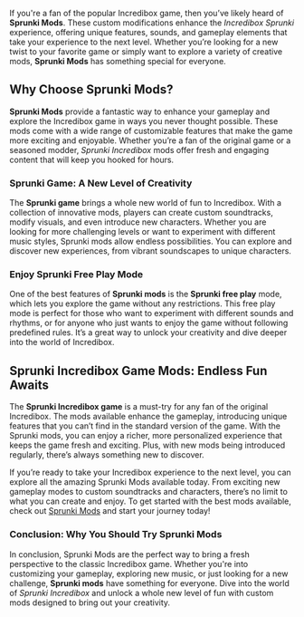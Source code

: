 <p>If you're a fan of the popular Incredibox game, then you’ve likely heard of <strong>Sprunki Mods</strong>. These custom modifications enhance the <em>Incredibox Sprunki</em> experience, offering unique features, sounds, and gameplay elements that take your experience to the next level. Whether you’re looking for a new twist to your favorite game or simply want to explore a variety of creative mods, <strong>Sprunki Mods</strong> has something special for everyone.</p> <h2>Why Choose Sprunki Mods?</h2> <p><strong>Sprunki Mods</strong> provide a fantastic way to enhance your gameplay and explore the Incredibox game in ways you never thought possible. These mods come with a wide range of customizable features that make the game more exciting and enjoyable. Whether you’re a fan of the original game or a seasoned modder, <em>Sprunki Incredibox</em> mods offer fresh and engaging content that will keep you hooked for hours.</p> <h3>Sprunki Game: A New Level of Creativity</h3> <p>The <strong>Sprunki game</strong> brings a whole new world of fun to Incredibox. With a collection of innovative mods, players can create custom soundtracks, modify visuals, and even introduce new characters. Whether you are looking for more challenging levels or want to experiment with different music styles, Sprunki mods allow endless possibilities. You can explore and discover new experiences, from vibrant soundscapes to unique characters.</p> <h3>Enjoy Sprunki Free Play Mode</h3> <p>One of the best features of <strong>Sprunki mods</strong> is the <strong>Sprunki free play</strong> mode, which lets you explore the game without any restrictions. This free play mode is perfect for those who want to experiment with different sounds and rhythms, or for anyone who just wants to enjoy the game without following predefined rules. It’s a great way to unlock your creativity and dive deeper into the world of Incredibox.</p> <h2>Sprunki Incredibox Game Mods: Endless Fun Awaits</h2> <p>The <strong>Sprunki Incredibox game</strong> is a must-try for any fan of the original Incredibox. The mods available enhance the gameplay, introducing unique features that you can’t find in the standard version of the game. With the Sprunki mods, you can enjoy a richer, more personalized experience that keeps the game fresh and exciting. Plus, with new mods being introduced regularly, there’s always something new to discover.</p> <p>If you’re ready to take your Incredibox experience to the next level, you can explore all the amazing Sprunki Mods available today. From exciting new gameplay modes to custom soundtracks and characters, there’s no limit to what you can create and enjoy. To get started with the best mods available, check out <a href="https://sprunkimod.github.io/" target="_blank" rel="noopener noreferrer">Sprunki Mods</a> and start your journey today!</p> <h3>Conclusion: Why You Should Try Sprunki Mods</h3> <p>In conclusion, Sprunki Mods are the perfect way to bring a fresh perspective to the classic Incredibox game. Whether you're into customizing your gameplay, exploring new music, or just looking for a new challenge, <strong>Sprunki mods</strong> have something for everyone. Dive into the world of <em>Sprunki Incredibox</em> and unlock a whole new level of fun with custom mods designed to bring out your creativity.</p>

